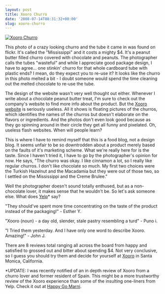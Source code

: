 ```yaml
---
layout: post
title: Xooro Churro
date: '2008-07-14T08:31:32+00:00'
slug: xooro-churro
---
```

<a href="http://www.flickr.com/photos/chantastic/2662564006/"><img src="http://farm4.static.flickr.com/3130/2662564006_36330d3428.jpg?v=1215904211" alt="Xooro Churro" /></a>

This photo of a crazy looking churro and the tube it came in was found on flickr. It's called the "Mississippi" and it costs a mighty $4. It's a peanut butter filled churro covered with chocolate and peanuts. The photographer calls the tubes "wasteful" and while I appreciate good package design, I have to agree... one stinkin' churro for that whole cardboard tube with plastic ends? I mean, do they expect you to re-use it? It looks like the churro in this photo melted a bit - I doubt someone would spend the time cleaning out the melted chocolate to re-use the tube.

The design of the website wasn't very well thought out either. Whenever I write about a chocolate peanut butter treat, I'm sure to check out the company's website to find more info about the product. But the <a href="http://www.xooro.com/">Xooro website</a> is seriously useless. All it shows is floating pictures of the churros, which identifies the names of the churros but doesn't elaborate on the flavors or ingredients. And the photos don't even look good because as they go spinning around in their circle they get all funny and pixelated. Oh, useless flash websites. When will people learn?

This is where I have to remind myself that this is a food blog, not a design blog. It seems unfair to be so downtrodden about a product merely based on the faults of it's marketing scheme. What we're really here for is the taste. Since I haven't tried it, I have to go by the photographer's opinion for now. He says, "The churro was okay. I like cinnamon a lot, so I really like regular churros. I don't like chocolate so much. My first two choices were the Turkish Hazelnut and the Macadamia but they were out of those two, so I settled on the Mississippi and the Creme Brulee."

Well the photographer doesn't sound totally enthused, but as a non-chocolate lover, it makes sense that he wouldn't be. So let's ask someone else. What does <a href="http://www.yelp.com/biz/xooro-santa-monica">Yelp</a>* say?

"They should've spent more time concentrating on the taste of the product instead of the packaging!" - Esther Y.

"Xooro (noun) - a day old, slender, stale pastry resembling a turd" - Puno i.

"I Tried them yesterday. And I have only one word to describe Xooro. Amazing!" - John J.

There are 8 reviews total ranging all across the board from happy and satisfied to grossed out and bitter about spending $4. Not very conclusive, so I guess you should try them and decide for yourself at <a href="http://www.xooro.com/">Xooro</a> in Santa Monica, California.

*UPDATE: I was recently notified of an in depth review of Xooro from a churro lover and former resident of Spain. This might be a more trustworthy review of the Xooro experience than some of the insulting one-liners from Yelp. Check it out at  <a href="http://happygomarni.blogspot.com/2008/08/xooro-first-gourmet-churro-bakery.html">Happy Go Marni</a>.
